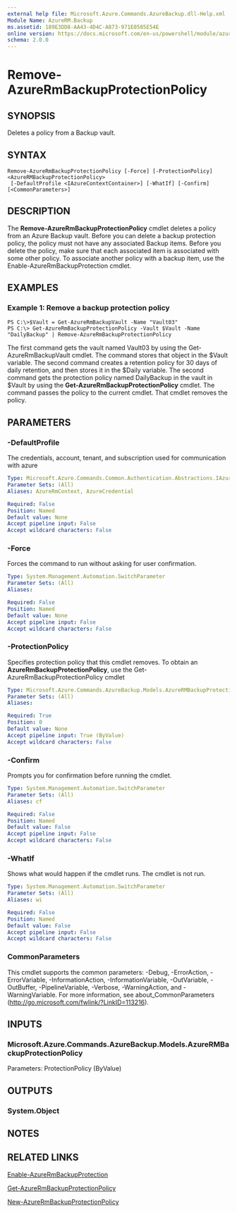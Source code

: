 ```yaml
---
external help file: Microsoft.Azure.Commands.AzureBackup.dll-Help.xml
Module Name: AzureRM.Backup
ms.assetid: 189E3DD8-AA43-4D4C-A873-971E0585E54E
online version: https://docs.microsoft.com/en-us/powershell/module/azurerm.backup/remove-azurermbackupprotectionpolicy
schema: 2.0.0
---
```


# Remove-AzureRmBackupProtectionPolicy

## SYNOPSIS
Deletes a policy from a Backup vault.

## SYNTAX

```
Remove-AzureRmBackupProtectionPolicy [-Force] [-ProtectionPolicy] <AzureRMBackupProtectionPolicy>
 [-DefaultProfile <IAzureContextContainer>] [-WhatIf] [-Confirm] [<CommonParameters>]
```

## DESCRIPTION
The **Remove-AzureRmBackupProtectionPolicy** cmdlet deletes a policy from an Azure Backup vault.
Before you can delete a backup protection policy, the policy must not have any associated Backup items.
Before you delete the policy, make sure that each associated item is associated with some other policy.
To associate another policy with a backup item, use the Enable-AzureRmBackupProtection cmdlet.

## EXAMPLES

### Example 1: Remove a backup protection policy
```
PS C:\>$Vault = Get-AzureRmBackupVault -Name "Vault03"
PS C:\> Get-AzureRmBackupProtectionPolicy -Vault $Vault -Name "DailyBackup" | Remove-AzureRmBackupProtectionPolicy
```

The first command gets the vault named Vault03 by using the Get-AzureRmBackupVault cmdlet.
The command stores that object in the $Vault variable.
The second command creates a retention policy for 30 days of daily retention, and then stores it in the $Daily variable.
The second command gets the protection policy named DailyBackup in the vault in $Vault by using the **Get-AzureRmBackupProtectionPolicy** cmdlet.
The command passes the policy to the current cmdlet.
That cmdlet removes the policy.

## PARAMETERS

### -DefaultProfile
The credentials, account, tenant, and subscription used for communication with azure

```yaml
Type: Microsoft.Azure.Commands.Common.Authentication.Abstractions.IAzureContextContainer
Parameter Sets: (All)
Aliases: AzureRmContext, AzureCredential

Required: False
Position: Named
Default value: None
Accept pipeline input: False
Accept wildcard characters: False
```

### -Force
Forces the command to run without asking for user confirmation.

```yaml
Type: System.Management.Automation.SwitchParameter
Parameter Sets: (All)
Aliases:

Required: False
Position: Named
Default value: None
Accept pipeline input: False
Accept wildcard characters: False
```

### -ProtectionPolicy
Specifies protection policy that this cmdlet removes.
To obtain an **AzureRmBackupProtectionPolicy**, use the Get-AzureRmBackupProtectionPolicy cmdlet

```yaml
Type: Microsoft.Azure.Commands.AzureBackup.Models.AzureRMBackupProtectionPolicy
Parameter Sets: (All)
Aliases:

Required: True
Position: 0
Default value: None
Accept pipeline input: True (ByValue)
Accept wildcard characters: False
```

### -Confirm
Prompts you for confirmation before running the cmdlet.

```yaml
Type: System.Management.Automation.SwitchParameter
Parameter Sets: (All)
Aliases: cf

Required: False
Position: Named
Default value: False
Accept pipeline input: False
Accept wildcard characters: False
```

### -WhatIf
Shows what would happen if the cmdlet runs.
The cmdlet is not run.

```yaml
Type: System.Management.Automation.SwitchParameter
Parameter Sets: (All)
Aliases: wi

Required: False
Position: Named
Default value: False
Accept pipeline input: False
Accept wildcard characters: False
```

### CommonParameters
This cmdlet supports the common parameters: -Debug, -ErrorAction, -ErrorVariable, -InformationAction, -InformationVariable, -OutVariable, -OutBuffer, -PipelineVariable, -Verbose, -WarningAction, and -WarningVariable. For more information, see about_CommonParameters (http://go.microsoft.com/fwlink/?LinkID=113216).

## INPUTS

### Microsoft.Azure.Commands.AzureBackup.Models.AzureRMBackupProtectionPolicy
Parameters: ProtectionPolicy (ByValue)

## OUTPUTS

### System.Object

## NOTES

## RELATED LINKS

[Enable-AzureRmBackupProtection](./Enable-AzureRmBackupProtection.md)

[Get-AzureRmBackupProtectionPolicy](./Get-AzureRmBackupProtectionPolicy.md)

[New-AzureRmBackupProtectionPolicy](./New-AzureRmBackupProtectionPolicy.md)


